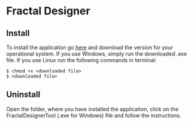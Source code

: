 # Fractal Designer
## Install

To install the application go [here](https://github.com/VanoPekkar/fractal-designer/releases/) and download the version for your operational system.
If you use Windows, simply run the downloaded .exe file. If you use Linux run the following commands in terminal:
```
$ chmod +x <downloaded file>
$ <downloaded file>
```
## Uninstall

Open the folder, where you have installed the application, click on the FractalDesignerTool (.exe for Windows) file and follow the instructions.
